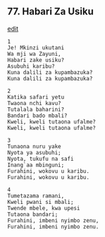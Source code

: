 ## 77. Habari Za Usiku
[edit](https://docs.google.com/document/d/1SmsJeV7Tmyuh2F9g04L3pVCFspbYMvau/edit?mode=html)




    1
    Je! Mkinzi ukutani
    Wa mji wa Zayuni,
    Habari zake usiku?
    Asubuhi karibu?
    Kuna dalili za kupambazuka?
    Kuna dalili za kupambazuka?

    2
    Katika safari yetu
    Twaona nchi kavu?
    Tutalala baharini?
    Bandari bado mbali?
    Kweli, kweli tutaona ufalme?
    Kweli, kweli tutaona ufalme?

    3
    Tunaona nuru yake
    Nyota ya asubuhi;
    Nyota, tukufu na safi
    Inang`aa mbinguni;
    Furahini, wokovu u karibu.
    Furahini, wokovu u karibu.

    4
    Tumetazama ramani,
    Kweli pwani si mbali;
    Twende mbele, kwa upesi
    Tutaona bandari;
    Furahini, imbeni nyimbo zenu,
    Furahini, imbeni nyimbo zenu.



